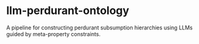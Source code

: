 # llm-perdurant-ontology
 A pipeline for constructing perdurant subsumption hierarchies using LLMs guided by meta-property constraints.
